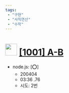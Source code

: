 ```yaml
---
tags: 
 - "구현"
 - "사칙연산"
 - "수학"
---
```

<h1><img src="https://doky.space/assets/icpclev/b5.svg" height="37px"> <a href="http://icpc.me/1001">[1001] A-B</a></h1>

- node.js: [:o:]
  - 200404
  - 03:36 .76
  - 시도: 2번
